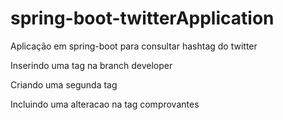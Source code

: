 # spring-boot-twitterApplication
Aplicação em spring-boot para consultar hashtag do twitter

Inserindo uma tag na branch developer

Criando uma segunda tag

Incluindo uma alteracao na tag comprovantes
